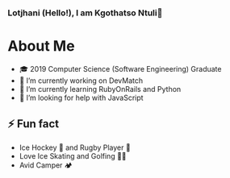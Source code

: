### Lotjhani (Hello!), I am Kgothatso Ntuli👋

# About Me

- 🎓 2019 Computer Science (Software Engineering) Graduate 
- 🔭 I’m currently working on DevMatch
- 🌱 I’m currently learning RubyOnRails and Python
- 🤔 I’m looking for help with JavaScript


## ⚡ Fun fact
* Ice Hockey 🏒 and Rugby Player 🏉
* Love Ice Skating and Golfing 🏌🏿‍
* Avid Camper 🏕️
